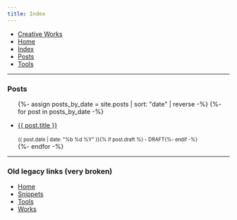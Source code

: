 ```yaml
---
title: Index
---
```


- [Creative Works](/works/)
- [Home](/home/)
- [Index](/index/)
- [Posts](/posts/)
- [Tools](/tools/)

---
### Posts
<ul>
    {%- assign posts_by_date = site.posts | sort: "date" | reverse -%}
    {%- for post in posts_by_date -%}
    <li>
        <flex class="align-baseline w-fit-content">
            <p class="w-fit-content d-inline-block margin-0">
                <a href="{{ post.url }}">{{ post.title }}</a>
            </p>
            <span class="nowrap flex-shrink muted" style="font-size: 0.8em;">
                <a href="{{ post.url }}" class="ppl no-underline" style="text-decoration: none !important">{{ post.date | date: "%b %d %Y" }}{% if post.draft %} - DRAFT{%- endif -%}</a>
            </span>
        </flex>
    </li>
    {%- endfor -%}
</ul>

---
### Old legacy links (very broken)
- [Home](/old-home)
- [Snippets](/snippets)
- [Tools](/tools/old)
- [Works](/works/old)
